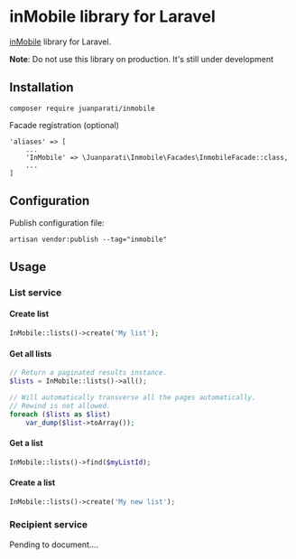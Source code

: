 # inMobile library for Laravel

[inMobile](https://inmobile.dk) library for Laravel.

**Note**: Do not use this library on production. It's still under development


## Installation

    composer require juanparati/inmobile

Facade registration (optional)

    'aliases' => [
        ...
        'InMobile' => \Juanparati\Inmobile\Facades\InmobileFacade::class,
        ...
    ]


## Configuration

Publish configuration file:

    artisan vendor:publish --tag="inmobile"

## Usage

### List service

#### Create list

```php 
InMobile::lists()->create('My list');
```

#### Get all lists

```php
// Return a paginated results instance.
$lists = InMobile::lists()->all();

// Will automatically transverse all the pages automatically.
// Rewind is not allowed.
foreach ($lists as $list)
    var_dump($list->toArray());
```

#### Get a list

```php
InMobile::lists()->find($myListId);
```

#### Create a list

```php
InMobile::lists()->create('My new list');
```

### Recipient service

Pending to document....

